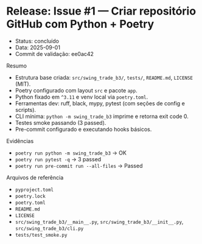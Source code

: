 # Release: Issue #1 — Criar repositório GitHub com Python + Poetry

- Status: concluído
- Data: 2025-09-01
- Commit de validação: ee0ac42

Resumo

- Estrutura base criada: `src/swing_trade_b3/`, `tests/`, `README.md`, `LICENSE` (MIT).
- Poetry configurado com layout `src` e pacote `app`.
- Python fixado em `^3.11` e venv local via `poetry.toml`.
- Ferramentas dev: ruff, black, mypy, pytest (com seções de config e scripts).
- CLI mínima: `python -m swing_trade_b3` imprime e retorna exit code 0.
- Testes smoke passando (3 passed).
- Pre-commit configurado e executando hooks básicos.

Evidências

- `poetry run python -m swing_trade_b3` → OK
- `poetry run pytest -q` → 3 passed
- `poetry run pre-commit run --all-files` → Passed

Arquivos de referência

- `pyproject.toml`
- `poetry.lock`
- `poetry.toml`
- `README.md`
- `LICENSE`
- `src/swing_trade_b3/__main__.py`, `src/swing_trade_b3/__init__.py`, `src/swing_trade_b3/cli.py`
- `tests/test_smoke.py`
